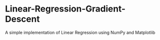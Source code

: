 # Linear-Regression-Gradient-Descent
A simple implementation of Linear Regression using NumPy and Matplotlib
